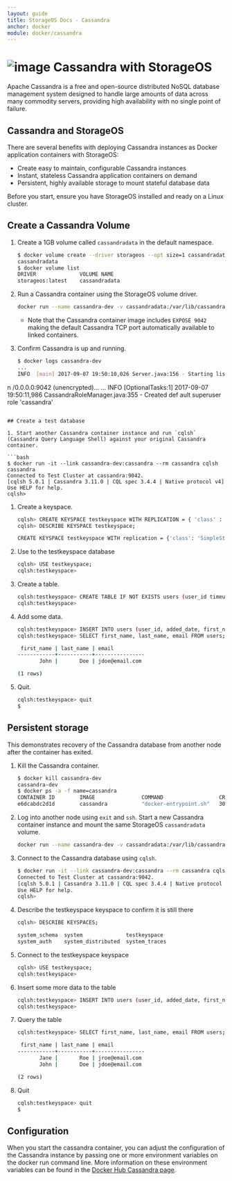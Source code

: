 ```yaml
---
layout: guide
title: StorageOS Docs - Cassandra
anchor: docker
module: docker/cassandra
---
```


# ![image](/images/docs/explore/cassandralogo.png) Cassandra with StorageOS

Apache Cassandra is a free and open-source distributed NoSQL database management system designed to handle large amounts of data across many commodity servers, providing high availability with no single point of failure.

## Cassandra and StorageOS

There are several benefits with deploying Cassandra instances as Docker
application containers with StorageOS:

* Create easy to maintain, configurable Cassandra instances
* Instant, stateless Cassandra application containers on demand
* Persistent, highly available storage to mount stateful database data

Before you start, ensure you have StorageOS installed and ready on a Linux
cluster.

## Create a Cassandra Volume

1. Create a 1GB volume called `cassandradata` in the default namespace.

   ```bash
   $ docker volume create --driver storageos --opt size=1 cassandradata
   cassandradata
   $ docker volume list
   DRIVER              VOLUME NAME
   storageos:latest    cassandradata
   ```

1. Run a Cassandra container using the StorageOS volume driver.

   ```bash
   docker run --name cassandra-dev -v cassandradata:/var/lib/cassandra --volume-driver=storageos -d cassandra
   ```

   * Note that the Cassandra container image includes `EXPOSE 9042` making the default Cassandra
     TCP port automatically available to linked containers.

1. Confirm Cassandra is up and running.

   ```bash
   $ docker logs cassandra-dev
   ...
   INFO  [main] 2017-09-07 19:50:10,026 Server.java:156 - Starting listening for CQL clients o
n /0.0.0.0:9042 (unencrypted)...
   ...
   INFO  [OptionalTasks:1] 2017-09-07 19:50:11,986 CassandraRoleManager.java:355 - Created def
ault superuser role 'cassandra'
   ```

## Create a test database

1. Start another Cassandra container instance and run `cqlsh` (Cassandra Query Language Shell) against your original Cassandra container.

   ```bash
   $ docker run -it --link cassandra-dev:cassandra --rm cassandra cqlsh cassandra
   Connected to Test Cluster at cassandra:9042.
   [cqlsh 5.0.1 | Cassandra 3.11.0 | CQL spec 3.4.4 | Native protocol v4]
   Use HELP for help.
   cqlsh>
   ```

1. Create a keyspace.

   ```bash
   cqlsh> CREATE KEYSPACE testkeyspace WITH REPLICATION = { 'class' : 'SimpleStrategy', 'replication_factor' : 1 };
   cqlsh> DESCRIBE KEYSPACE testkeyspace;

   CREATE KEYSPACE testkeyspace WITH replication = {'class': 'SimpleStrategy', 'replication_factor': '1'}  AND durable_writes = true;
   ```

1. Use to the testkeyspace database

   ```bash
   cqlsh> USE testkeyspace;
   cqlsh:testkeyspace>
   ```

1. Create a table.

   ```bash
   cqlsh:testkeyspace> CREATE TABLE IF NOT EXISTS users (user_id timeuuid PRIMARY KEY, added_date timestamp, first_name text, last_name text, email text);
   cqlsh:testkeyspace>
   ```

1. Add some data.

   ```bash
   cqlsh:testkeyspace> INSERT INTO users (user_id, added_date, first_name, last_name, email) VALUES (now(), toTimestamp(now()), 'John', 'Doe', 'jdoe@email.com');
   cqlsh:testkeyspace> SELECT first_name, last_name, email FROM users;

    first_name | last_name | email
   ------------+-----------+----------------
          John |       Doe | jdoe@email.com

   (1 rows)
   ```

1. Quit.

   ```bash
   cqlsh:testkeyspace> quit
   $
   ```

## Persistent storage

This demonstrates recovery of the Cassandra database from another node after the
container has exited.

1. Kill the Cassandra container.

   ```bash
   $ docker kill cassandra-dev
   cassandra-dev
   $ docker ps -a -f name=cassandra
   CONTAINER ID        IMAGE               COMMAND                  CREATED             STATUS                        PORTS               NAMES
   e6dcabdc2d1d        cassandra           "docker-entrypoint.sh"   30 minutes ago       Exited (137) 14 seconds ago                       cassandra-dev
   ```

1. Log into another node using `exit` and `ssh`. Start a new Cassandra container
   instance and mount the same StorageOS `cassandradata` volume.

   ```bash
   docker run --name cassandra-dev -v cassandradata:/var/lib/cassandra --volume-driver=storageos -d cassandra
   ```

1. Connect to the Cassandra database using `cqlsh`.

   ```bash
   $ docker run -it --link cassandra-dev:cassandra --rm cassandra cqlsh cassandra
   Connected to Test Cluster at cassandra:9042.
   [cqlsh 5.0.1 | Cassandra 3.11.0 | CQL spec 3.4.4 | Native protocol v4]
   Use HELP for help.
   cqlsh>
   ```

1. Describe the testkeyspace keyspace to confirm it is still there

   ```bash
   cqlsh> DESCRIBE KEYSPACES;

   system_schema  system              testkeyspace
   system_auth    system_distributed  system_traces
   ```

1. Connect to the testkeyspace keyspace

   ```bash
   cqlsh> USE testkeyspace;
   cqlsh:testkeyspace>
   ```

1. Insert some more data to the table

   ```bash
   cqlsh:testkeyspace> INSERT INTO users (user_id, added_date, first_name, last_name, email) VALUES (now(), toTimestamp(now()), 'Jane', 'Roe', 'jroe@email.com');
   cqlsh:testkeyspace>
   ```

1. Query the table

   ```bash
   cqlsh:testkeyspace> SELECT first_name, last_name, email FROM users;

    first_name | last_name | email
   ------------+-----------+----------------
          Jane |       Roe | jroe@email.com
          John |       Doe | jdoe@email.com

   (2 rows)
   ```

1. Quit

   ```bash
   cqlsh:testkeyspace> quit
   $
   ```

## Configuration

When you start the cassandra container, you can adjust the configuration of the Cassandra instance by passing one or more environment variables on the docker run command line. More information on these environment variables can be found in the [Docker Hub Cassandra page](https://hub.docker.com/_/cassandra/).
